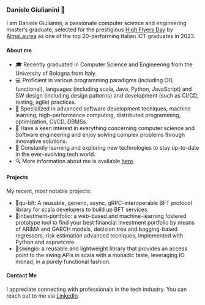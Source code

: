 ### Daniele Giulianini 👋
<!--
**danielegiulianini/danielegiulianini** is a ✨ _special_ ✨ repository because its `README.md` (this file) appears on your GitHub profile.

Here are some ideas to get you started:

- 🔭 I’m currently working on ...
- 🌱 I’m currently learning ...
- 👯 I’m looking to collaborate on ...
- 🤔 I’m looking for help with ...
- 💬 Ask me about ...
- 📫 How to reach me: ...
- 😄 Pronouns: ...
- ⚡ Fun fact: ...
-->

I am Daniele Giulianini, a passionate computer science and engineering master’s graduate, selected for the prestigious [High Flyers Day](https://www.almalaurea.it/servizi-per-le-imprese/eventi-di-selezione/high-flyers-day) by [AlmaLaurea](https://www.almalaurea.it/) as one of the top 20-performing Italian ICT graduates in 2023.

#### About me

<!-- still missing the "I'm currently working for ..."-->
- 🎓 Recently graduated in Computer Science and Engineering from the University of Bologna from Italy.
- 💻 Proficient in various programming paradigms (including OO, functional), languages (including scala, Java, Python, JavaScript) and SW design (including design patterns) and development (such as CI/CD, testing, agile) practices.
- 🔬 Specialized in advanced software development tecniques, machine learning, high-performance computing, distributed programming, optimization, CI/CD, DBMSs.
- 🤩 Have a keen interest in everything concerning computer science and Software engineering and enjoy solving complex problems through innovative solutions.
- 🌱 Constantly learning and exploring new technologies to stay up-to-date in the ever-evolving tech world.
- 🔍 More information about me is available [here](https://www.linkedin.com/in/danielegiulianini/).

#### Projects
My recent, most notable projects:
- 🚀qu-bft: A reusable, generic, async, gRPC-interoperable BFT protocol library for scala developers to build up BFT services.
- 🚀inbestment-portfolio: a web-based and machine-learning fostered prototype tool to find your best financial investment portfolio by means of ARIMA and GARCH models, decision tree and bagging-based regressors, risk estimation advanced tecniques, implemented with Python and aspnetcore.
- 🚀swingio: a reusable and lightweight library that provides an access point to the swing APIs in scala with a monadic taste, leveraging IO monad, in a purely functional fashion.

#### Contact Me
I appreciate connecting with professionals in the tech industry. You can reach out to me via [LinkedIn](https://www.linkedin.com/in/danielegiulianini/).
